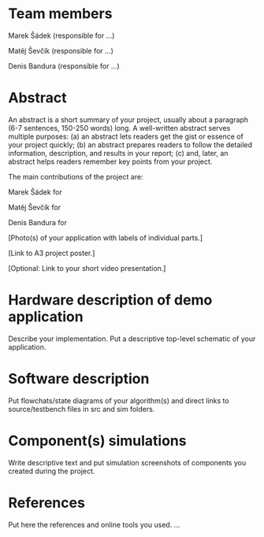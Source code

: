 # Team members
Marek Šádek (responsible for ...)

Matěj Ševčík (responsible for ...)

Denis Bandura (responsible for ...)

# Abstract
An abstract is a short summary of your project, usually about a paragraph (6-7 sentences, 150-250 words) long. A well-written abstract serves multiple purposes: (a) an abstract lets readers get the gist or essence of your project quickly; (b) an abstract prepares readers to follow the detailed information, description, and results in your report; (c) and, later, an abstract helps readers remember key points from your project.

The main contributions of the project are:

Marek Šádek for

Matěj Ševčík for

Denis Bandura for

[Photo(s) of your application with labels of individual parts.]

[Link to A3 project poster.]

[Optional: Link to your short video presentation.]

# Hardware description of demo application
Describe your implementation. Put a descriptive top-level schematic of your application.

# Software description
Put flowchats/state diagrams of your algorithm(s) and direct links to source/testbench files in src and sim folders.

# Component(s) simulations
Write descriptive text and put simulation screenshots of components you created during the project.

# References
Put here the references and online tools you used.
...
